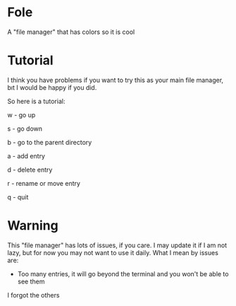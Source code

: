 # Fole
A "file manager" that has colors so it is cool

# Tutorial
I think you have problems if you want to try this as your main file manager, bıt I would be happy if you did.

So here is a tutorial:

w - go up

s - go down

b - go to the parent directory

a - add entry

d - delete entry

r - rename or move entry

q - quit

# Warning
This "file manager" has lots of issues, if you care. I may update it if I am not lazy, but for now you may not want to use it daily.
What I mean by issues are:

- Too many entries, it will go beyond the terminal and you won't be able to see them

I forgot the others
